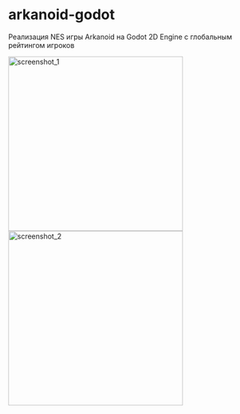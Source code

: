 # arkanoid-godot

Реализация NES игры Arkanoid на Godot 2D Engine с глобальным рейтингом игроков

<img src="https://172709.selcdn.ru/spirit/arkanoid/1.png" alt="screenshot_1" width="350"/>
<img src="https://172709.selcdn.ru/spirit/arkanoid/2.png" alt="screenshot_2" width="350"/>
